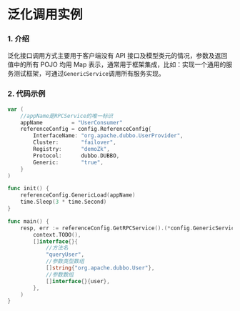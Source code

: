 # 泛化调用实例

### 1. 介绍

泛化接口调用方式主要用于客户端没有 API 接口及模型类元的情况，参数及返回值中的所有 POJO 均用 Map 表示，通常用于框架集成，比如：实现一个通用的服务测试框架，可通过`GenericService`调用所有服务实现。

### 2. 代码示例

```go
var ( 
    //appName是RPCService的唯一标识 
    appName         = "UserConsumer"
    referenceConfig = config.ReferenceConfig{
        InterfaceName: "org.apache.dubbo.UserProvider",
        Cluster:       "failover",
        Registry:      "demoZk",
        Protocol:      dubbo.DUBBO,
        Generic:       "true",
    }
)

func init() {
    referenceConfig.GenericLoad(appName)
    time.Sleep(3 * time.Second)
}

func main() {
    resp, err := referenceConfig.GetRPCService().(*config.GenericService).Invoke(
    	context.TODO(),
    	[]interface{}{
    		//方法名
    		"queryUser",
    		//参数类型数组
    		[]string{"org.apache.dubbo.User"},
    		//参数数组
    		[]interface{}{user},
    	},
    )
}

```